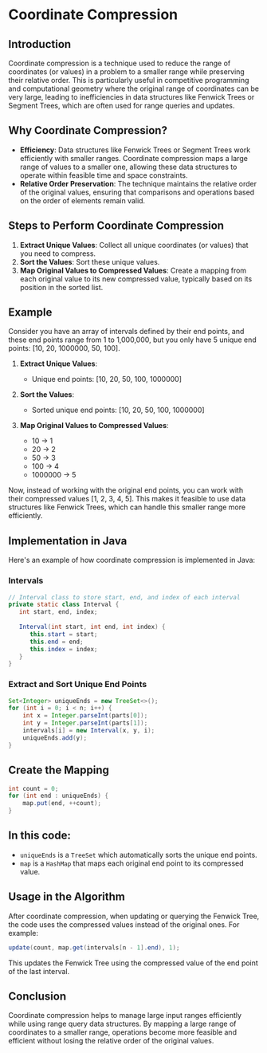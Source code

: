 # Coordinate Compression

## Introduction

Coordinate compression is a technique used to reduce the range of coordinates (or values) in a problem to a smaller range while preserving their relative order. This is particularly useful in competitive programming and computational geometry where the original range of coordinates can be very large, leading to inefficiencies in data structures like Fenwick Trees or Segment Trees, which are often used for range queries and updates.

## Why Coordinate Compression?

- **Efficiency**: Data structures like Fenwick Trees or Segment Trees work efficiently with smaller ranges. Coordinate compression maps a large range of values to a smaller one, allowing these data structures to operate within feasible time and space constraints.
- **Relative Order Preservation**: The technique maintains the relative order of the original values, ensuring that comparisons and operations based on the order of elements remain valid.

## Steps to Perform Coordinate Compression

1. **Extract Unique Values**: Collect all unique coordinates (or values) that you need to compress.
2. **Sort the Values**: Sort these unique values.
3. **Map Original Values to Compressed Values**: Create a mapping from each original value to its new compressed value, typically based on its position in the sorted list.

## Example

Consider you have an array of intervals defined by their end points, and these end points range from 1 to 1,000,000, but you only have 5 unique end points: [10, 20, 1000000, 50, 100].

1. **Extract Unique Values**:
   - Unique end points: [10, 20, 50, 100, 1000000]

2. **Sort the Values**:
   - Sorted unique end points: [10, 20, 50, 100, 1000000]

3. **Map Original Values to Compressed Values**:
   - 10 -> 1
   - 20 -> 2
   - 50 -> 3
   - 100 -> 4
   - 1000000 -> 5

Now, instead of working with the original end points, you can work with their compressed values [1, 2, 3, 4, 5]. This makes it feasible to use data structures like Fenwick Trees, which can handle this smaller range more efficiently.

## Implementation in Java

Here's an example of how coordinate compression is implemented in Java:

### Intervals

```java
// Interval class to store start, end, and index of each interval
private static class Interval {
   int start, end, index;
   
   Interval(int start, int end, int index) {
      this.start = start;
      this.end = end;
      this.index = index;
   }
}
```

### Extract and Sort Unique End Points

```java
Set<Integer> uniqueEnds = new TreeSet<>();
for (int i = 0; i < n; i++) {
    int x = Integer.parseInt(parts[0]);
    int y = Integer.parseInt(parts[1]);
    intervals[i] = new Interval(x, y, i);
    uniqueEnds.add(y);
}
```

## Create the Mapping

```java
int count = 0;
for (int end : uniqueEnds) {
    map.put(end, ++count);
}
```

## In this code:

- `uniqueEnds` is a `TreeSet` which automatically sorts the unique end points.
- `map` is a `HashMap` that maps each original end point to its compressed value.

## Usage in the Algorithm

After coordinate compression, when updating or querying the Fenwick Tree, the code uses the compressed values instead of the original ones. For example:

```java
update(count, map.get(intervals[n - 1].end), 1);
```

This updates the Fenwick Tree using the compressed value of the end point of the last interval.

## Conclusion

Coordinate compression helps to manage large input ranges efficiently while using range query data structures. By mapping a large range of coordinates to a smaller range, operations become more feasible and efficient without losing the relative order of the original values.
